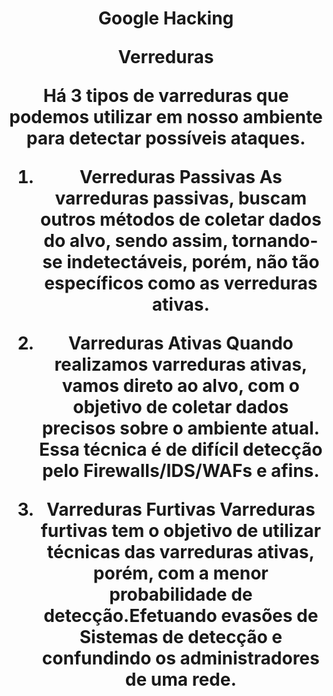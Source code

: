 <h1 align="center"> Google Hacking

Verreduras

Há 3 tipos de varreduras que podemos utilizar em nosso ambiente para detectar possíveis ataques.

1. Verreduras Passivas
    As varreduras passivas, buscam outros métodos de coletar dados do alvo, sendo assim, tornando-se indetectáveis, porém, não tão específicos como as verreduras ativas.

2. Varreduras Ativas
    Quando realizamos varreduras ativas, vamos direto ao alvo, com o objetivo de coletar dados precisos sobre o ambiente atual. Essa técnica é de difícil detecção pelo Firewalls/IDS/WAFs e afins.
 
3. Varreduras Furtivas 
    Varreduras furtivas tem o objetivo de utilizar técnicas das varreduras ativas, porém, com a menor probabilidade de detecção.Efetuando evasões de Sistemas de detecção e confundindo os administradores de uma rede.


